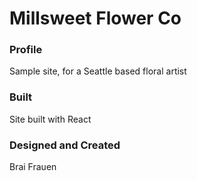 # Millsweet Flower Co

### Profile 
Sample site, for a Seattle based floral artist

### Built

Site built with React

### Designed and Created

Brai Frauen
